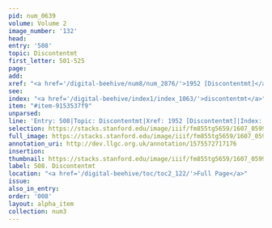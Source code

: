 ```yaml
---
pid: num_0639
volume: Volume 2
image_number: '132'
head:
entry: '508'
topic: Discontentmt
first_letter: 501-525
page:
add:
xref: "<a href='/digital-beehive/num8/num_2876/'>1952 [Discontentmt]</a>"
see:
index: "<a href='/digital-beehive/index1/index_1063/'>discontentmt</a>"
item: "#item-9153537f9"
unparsed:
line: 'Entry: 508|Topic: Discontentmt|Xref: 1952 [Discontentmt]|Index: discontentmt|#item-9153537f9'
selection: https://stacks.stanford.edu/image/iiif/fm855tg5659/1607_0599/929,229,2839,751/full/0/default.jpg
full_image: https://stacks.stanford.edu/image/iiif/fm855tg5659/1607_0599/full/full/0/default.jpg
annotation_uri: http://dev.llgc.org.uk/annotation/1575572717176
insertion:
thumbnail: https://stacks.stanford.edu/image/iiif/fm855tg5659/1607_0599/929,229,600,180/250,/0/default.jpg
label: 508. Discontentmt
location: "<a href='/digital-beehive/toc/toc2_122/'>Full Page</a>"
issue:
also_in_entry:
order: '008'
layout: alpha_item
collection: num3
---
```

